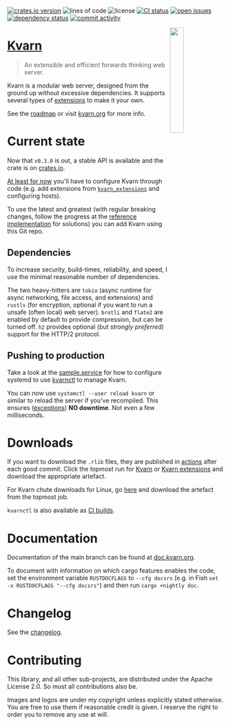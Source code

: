 [![crates.io version](https://img.shields.io/crates/v/kvarn)](https://crates.io/crates/kvarn)
![lines of code](https://img.shields.io/tokei/lines/github/Icelk/kvarn)
![license](https://img.shields.io/github/license/Icelk/kvarn)
[![CI status](https://img.shields.io/github/workflow/status/Icelk/kvarn/Continuous%20Integration)](https://github.com/Icelk/kvarn/actions)
[![open issues](https://img.shields.io/github/issues-raw/Icelk/kvarn)](https://github.com/Icelk/kvarn/issues)
[![dependency status](https://deps.rs/repo/github/Icelk/kvarn/status.svg)](https://deps.rs/repo/github/Icelk/kvarn)
[![commit activity](https://img.shields.io/github/commit-activity/m/Icelk/kvarn?label=commits)](https://github.com/Icelk/kvarn/tree/main/)

<img align="right" width="25%" src="https://kvarn.org/logo.svg">

# [Kvarn](https://kvarn.org/)

> An extensible and efficient forwards thinking web server.

Kvarn is a modular web server, designed from the ground up without excessive dependencies.
It supports several types of [extensions](https://kvarn.org/extensions/) to make it your own.

See the [roadmap](roadmap.md) or visit [kvarn.org](https://kvarn.org/) for more info.

# Current state

Now that `v0.3.0` is out, a stable API is available and the crate is on [crates.io](https://crates.io/crates/kvarn).

[At least for now](https://kvarn.org/config.) you'll have to configure Kvarn through code
(e.g. add extensions from [`kvarn_extensions`](extensions/README.md) and configuring hosts).

To use the latest and greatest
(with regular breaking changes, follow the progress at the
[reference implementation](https://github.com/Icelk/kvarn-reference) for solutions)
you can add Kvarn using this Git repo.

## Dependencies

To increase security, build-times, reliability, and speed, I use the minimal reasonable number of dependencies.

The two heavy-hitters are `tokio` (async runtime for async networking, file access, and extensions) and `rustls` (for encryption, optional if you want to run a unsafe (often local) web server).
`brotli` and `flate2` are enabled by default to provide compression, but can be turned off.
`h2` provides optional (but _strongly preferred_) support for the HTTP/2 protocol.

## Pushing to production

Take a look at the [sample.service](https://github.com/Icelk/kvarn/blob/main/sample.service)
for how to configure systemd to use [kvarnctl](https://kvarn.org/ctl/) to manage Kvarn.

You can now use `systemctl --user reload kvarn` or similar to reload the server if you've recompiled.
This ensures ([exceptions](https://kvarn.org/shutdown-handover.#handover)) **NO downtime**. Not even a few milliseconds.

# Downloads

If you want to download the `.rlib` files, they are published in [actions](https://github.com/Icelk/kvarn/actions) after each good commit.
Click the topmost run for
[Kvarn](https://github.com/Icelk/kvarn/actions/workflows/main.yml) or
[Kvarn extensions](https://github.com/Icelk/kvarn/actions/workflows/extensions.yml)
and download the appropriate artefact.

For Kvarn chute downloads for Linux, go [here](https://github.com/Icelk/kvarn/actions/workflows/chute.yml)
and download the artefact from the topmost job.

`kvarnctl` is also available as [CI builds](https://github.com/Icelk/kvarn/actions/workflows/kvarnctl.yml).

# Documentation

Documentation of the main branch can be found at [doc.kvarn.org](https://doc.kvarn.org/).

To document with information on which cargo features enables the code,
set the environment variable `RUSTDOCFLAGS` to `--cfg docsrs`
(e.g. in Fish `set -x RUSTDOCFLAGS "--cfg docsrs"`)
and then run `cargo +nightly doc`.

# Changelog

See the [changelog](https://github.com/Icelk/kvarn/blob/main/CHANGELOG.md).

# Contributing

This library, and all other sub-projects, are distributed under the Apache License 2.0.
So must all contributions also be.

Images and logos are under my copyright unless explicitly stated otherwise.
You are free to use them if reasonable credit is given. I reserve the right to order you to remove any use at will.
